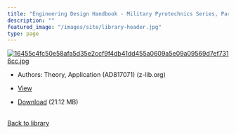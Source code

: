 ```yaml
---
title: "Engineering Design Handbook - Military Pyrotechnics Series, Part One"
description: ""
featured_image: "/images/site/library-header.jpg"
type: page
---
```


<a href="https://drive.google.com/uc?export=view&id=1hHCJl2cbzrHJd-5S7-2QTbjHGF9uaJ8M" target="_blank">![16455c4fc50e58afa5d35e2ccf9f4db41dd455a0609a5e09a09569d7ef7316cc.jpg](/images/library/16455c4fc50e58afa5d35e2ccf9f4db41dd455a0609a5e09a09569d7ef7316cc.jpg)</a>
* Authors: Theory, Application (AD817071) (z-lib.org)
* <a href="https://drive.google.com/uc?export=view&id=1hHCJl2cbzrHJd-5S7-2QTbjHGF9uaJ8M" target="_blank">View</a>

* [Download](https://drive.google.com/uc?export=download&id=1hHCJl2cbzrHJd-5S7-2QTbjHGF9uaJ8M) (21.12 MB)

<br />[Back to library](/library/)

